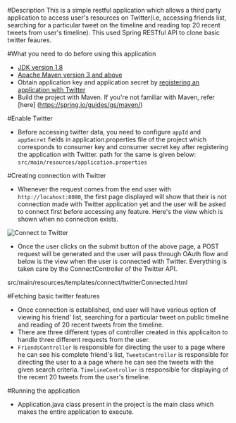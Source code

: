 
#Description
This is a simple restful application which allows a third party application to access user's resources on Twitter(i.e, accessing friends list, searching for a particular tweet on the timeline and reading top 20 recent tweets from user's timeline).
This used Spring RESTful API to clone basic twitter feaures.

#What you need to do before using this application
* [JDK version 1.8](http://www.oracle.com/technetwork/java/javase/downloads/index.html)
* [Apache Maven version 3 and above](http://maven.apache.org/download.cgi)
* Obtain application key and application secret by [registering an application with Twitter](https://apps.twitter.com)
* Build the project with Maven. If you're not familiar with Maven, refer [here] (https://spring.io/guides/gs/maven/)

#Enable Twitter
* Before accessing twitter data, you need to configure `appId` and `appSecret` fields in application.properties file of the project which corresponds to consumer key and consumer secret key after registering the application with Twitter.
path for the same is given below:
`src/main/resources/application.properties`

#Creating connection with Twitter

* Whenever the request comes from the end user with `http://locahost:8080`, the first page displayed will show that their is not connection made with Twitter application yet and the user will be asked to connect first before accessing any feature.
Here's the view which is shown when no connection exists.

![Connect to Twitter](https://www.dropbox.com/s/mzqd0d3jkp8kx8u/connect_twitter_jpeg.jpg?dl=0)

* Once the user clicks on the submit button of the above page, a POST request will be generated and the user will pass through OAuth flow and below is the view when the user is connected with Twitter. Everything is taken care by the ConnectController of the Twitter API.

src/main/resources/templates/connect/twitterConnected.html

#Fetching basic twitter features
* Once connection is established, end user will have various option of viewing his friend' list, searching for a particular tweet on public timeline and reading of 20 recent tweets from the timeline.
* There are three different types of controller created in this applicaiton to handle three different requests from the user. 
* `FriendsController` is responsible for directing the user to a page where he can see his complete friend's list, `TweetsController` is responsible for directing the user to a a page where he can see the tweets with the given search criteria.
`TimelineController` is responsible for displaying of the recent 20 tweets from the user's timeline.


#Running the application
* Application.java class present in the project is the main class which makes the entire application to execute.
